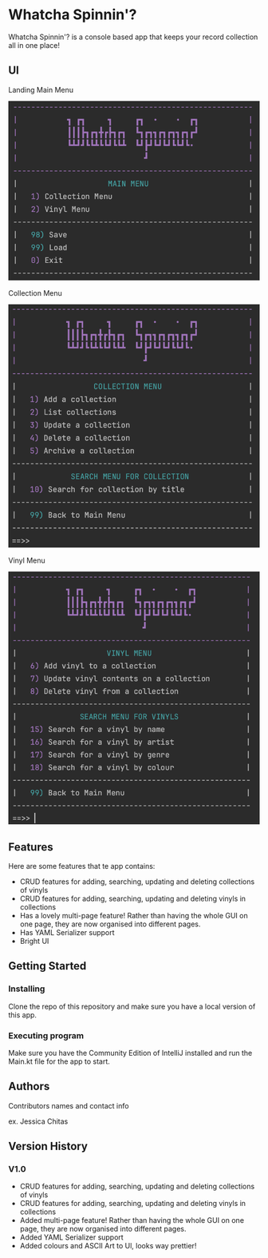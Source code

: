 # Whatcha Spinnin'?

Whatcha Spinnin'? is a console based app that keeps your record collection all in one place!

## UI

Landing Main Menu 

![Image of Vinyl App UI](https://github.com/jessicachitas/vinyl-collection-app-v2/blob/main/images-for-readme/Screenshot%202023-12-03%20at%2003.55.17.png)

Collection Menu 

![Image of Vinyl App UI](https://github.com/jessicachitas/vinyl-collection-app-v2/blob/main/images-for-readme/Screenshot%202023-12-03%20at%2003.55.33.png)

Vinyl Menu

![Image of Vinyl App UI](https://github.com/jessicachitas/vinyl-collection-app-v2/blob/main/images-for-readme/Screenshot%202023-12-03%20at%2003.56.59.png)

## Features

Here are some features that te app contains:

- CRUD features for adding, searching, updating and deleting collections of vinyls
- CRUD features for adding, searching, updating and deleting vinyls in collections
- Has a lovely multi-page feature! Rather than having the whole GUI on one page, they are now organised into different pages.
- Has YAML Serializer support
- Bright UI

## Getting Started

### Installing

Clone the repo of this repository and make sure you have a local version of this app.

### Executing program

Make sure you have the Community Edition of IntelliJ installed and run the Main.kt file for the app to start. 

## Authors

Contributors names and contact info

ex. Jessica Chitas

## Version History

### V1.0
- CRUD features for adding, searching, updating and deleting collections of vinyls
- CRUD features for adding, searching, updating and deleting vinyls in collections
- Added multi-page feature! Rather than having the whole GUI on one page, they are now organised into different pages.
- Added YAML Serializer support
- Added colours and ASCII Art to Ul, looks way prettier!
